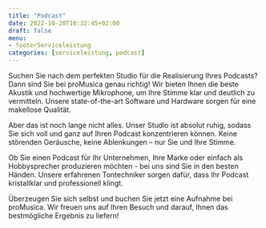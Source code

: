 ```yaml
---
title: "Podcast"
date: 2022-10-20T10:32:45+02:00
draft: false
menu: 
- footerServiceleistung
categories: [serviceleistung, podcast]
---
```


Suchen Sie nach dem perfekten Studio für die Realisierung Ihres Podcasts? Dann sind Sie bei proMusica genau richtig! Wir bieten Ihnen die beste Akustik und hochwertige Mikrophone, um Ihre Stimme klar und deutlich zu vermitteln. Unsere state-of-the-art Software und Hardware sorgen für eine makellose Qualität.

Aber das ist noch lange nicht alles. Unser Studio ist absolut ruhig, sodass Sie sich voll und ganz auf Ihren Podcast konzentrieren können. Keine störenden Geräusche, keine Ablenkungen – nur Sie und Ihre Stimme.

Ob Sie einen Podcast für Ihr Unternehmen, Ihre Marke oder einfach als Hobbysprecher produzieren möchten - bei uns sind Sie in den besten Händen. Unsere erfahrenen Tontechniker sorgen dafür, dass Ihr Podcast kristallklar und professionell klingt.

Überzeugen Sie sich selbst und buchen Sie jetzt eine Aufnahme bei proMusica. Wir freuen uns auf Ihren Besuch und darauf, Ihnen das bestmögliche Ergebnis zu liefern!

<!-- Jedes Projekt ist anders. Daher ist es am besten, uns eine Idee davon zu geben, was Sie sich vorstellen, damit wir einen auf Sie zugeschnittenen Vorschlag und eine Kostenkalkulation erstellen können, die Ihnen die effizienteste und kostengünstigste Lösung bietet.

Bei proMusica können wir bei folgenden Aspekten der Produktion helfen:
-  technische Einrichtung
-  Aufnahme im Studio
-  Audiobearbeitung und Hinzufügen von Musik
-  Lieferung an die Hosting-Plattform 

Besuchen Sie uns in unserem Studio und überzeugen Sie sich selbst von der Qualität unserer Ausrüstung und Dienstleistungen. Wir freuen uns darauf, Ihnen bei der Realisierung Ihres Podcast-Projekts zu helfen!--->